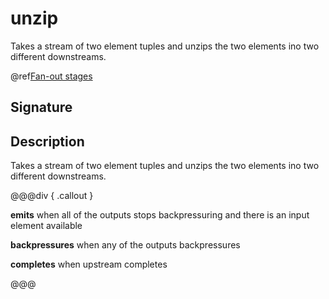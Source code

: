 # unzip

Takes a stream of two element tuples and unzips the two elements ino two different downstreams.

@ref[Fan-out stages](../index.md#fan-out-stages)

## Signature

## Description

Takes a stream of two element tuples and unzips the two elements ino two different downstreams.


@@@div { .callout }

**emits** when all of the outputs stops backpressuring and there is an input element available

**backpressures** when any of the outputs backpressures

**completes** when upstream completes

@@@

